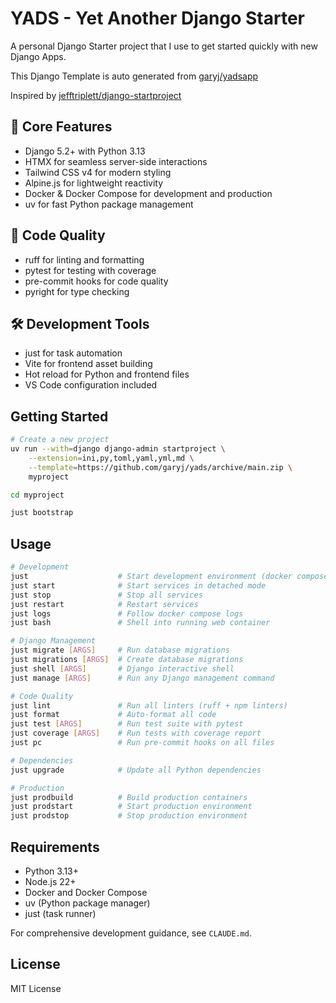 
# YADS - Yet Another Django Starter

A personal Django Starter project that I use to get started quickly with new Django Apps.

This Django Template is auto generated from [garyj/yadsapp](https://github.com/garyj/yadsapp)

Inspired by [jefftriplett/django-startproject](https://github.com/jefftriplett/django-startproject)

## 🚩 Core Features

- Django 5.2+ with Python 3.13
- HTMX for seamless server-side interactions
- Tailwind CSS v4 for modern styling
- Alpine.js for lightweight reactivity
- Docker & Docker Compose for development and production
- uv for fast Python package management

## 👕 Code Quality

- ruff for linting and formatting
- pytest for testing with coverage
- pre-commit hooks for code quality
- pyright for type checking

## 🛠️ Development Tools

- just for task automation
- Vite for frontend asset building
- Hot reload for Python and frontend files
- VS Code configuration included

## Getting Started

```bash
# Create a new project
uv run --with=django django-admin startproject \
    --extension=ini,py,toml,yaml,yml,md \
    --template=https://github.com/garyj/yads/archive/main.zip \
    myproject

cd myproject

just bootstrap
```

## Usage

```bash
# Development
just                    # Start development environment (docker compose up)
just start              # Start services in detached mode
just stop               # Stop all services
just restart            # Restart services
just logs               # Follow docker compose logs
just bash               # Shell into running web container

# Django Management
just migrate [ARGS]     # Run database migrations
just migrations [ARGS]  # Create database migrations
just shell [ARGS]       # Django interactive shell
just manage [ARGS]      # Run any Django management command

# Code Quality
just lint               # Run all linters (ruff + npm linters)
just format             # Auto-format all code
just test [ARGS]        # Run test suite with pytest
just coverage [ARGS]    # Run tests with coverage report
just pc                 # Run pre-commit hooks on all files

# Dependencies
just upgrade            # Update all Python dependencies

# Production
just prodbuild          # Build production containers
just prodstart          # Start production environment
just prodstop           # Stop production environment
```

## Requirements

- Python 3.13+
- Node.js 22+
- Docker and Docker Compose
- uv (Python package manager)
- just (task runner)

For comprehensive development guidance, see `CLAUDE.md`.

## License

MIT License
